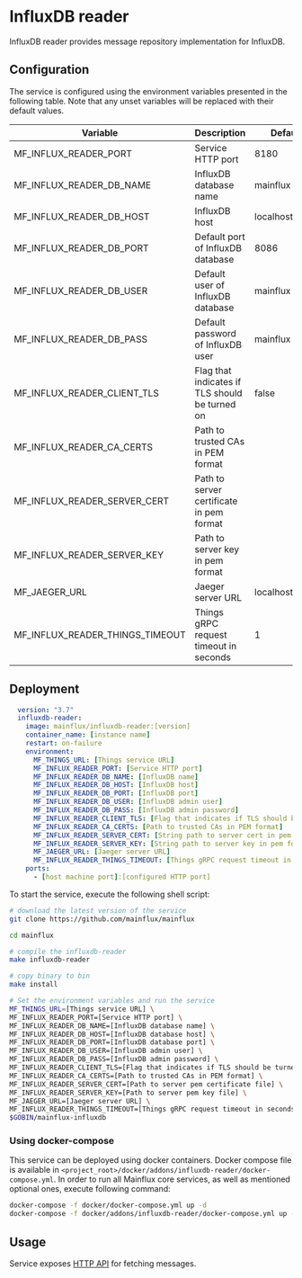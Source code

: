 # InfluxDB reader

InfluxDB reader provides message repository implementation for InfluxDB.

## Configuration

The service is configured using the environment variables presented in the
following table. Note that any unset variables will be replaced with their
default values.

| Variable                        | Description                                    | Default        |
|---------------------------------|------------------------------------------------|----------------|
| MF_INFLUX_READER_PORT           | Service HTTP port                              | 8180           |
| MF_INFLUX_READER_DB_NAME        | InfluxDB database name                         | mainflux       |
| MF_INFLUX_READER_DB_HOST        | InfluxDB host                                  | localhost      |
| MF_INFLUX_READER_DB_PORT        | Default port of InfluxDB database              | 8086           |
| MF_INFLUX_READER_DB_USER        | Default user of InfluxDB database              | mainflux       |
| MF_INFLUX_READER_DB_PASS        | Default password of InfluxDB user              | mainflux       |
| MF_INFLUX_READER_CLIENT_TLS     | Flag that indicates if TLS should be turned on | false          |
| MF_INFLUX_READER_CA_CERTS       | Path to trusted CAs in PEM format              |                |
| MF_INFLUX_READER_SERVER_CERT    | Path to server certificate in pem format       |                |
| MF_INFLUX_READER_SERVER_KEY     | Path to server key in pem format               |                |
| MF_JAEGER_URL                   | Jaeger server URL                              | localhost:6831 |
| MF_INFLUX_READER_THINGS_TIMEOUT | Things gRPC request timeout in seconds         | 1              |

## Deployment

```yaml
  version: "3.7"
  influxdb-reader:
    image: mainflux/influxdb-reader:[version]
    container_name: [instance name]
    restart: on-failure
    environment:
      MF_THINGS_URL: [Things service URL]
      MF_INFLUX_READER_PORT: [Service HTTP port]
      MF_INFLUX_READER_DB_NAME: [InfluxDB name]
      MF_INFLUX_READER_DB_HOST: [InfluxDB host]
      MF_INFLUX_READER_DB_PORT: [InfluxDB port]
      MF_INFLUX_READER_DB_USER: [InfluxDB admin user]
      MF_INFLUX_READER_DB_PASS: [InfluxDB admin password]
      MF_INFLUX_READER_CLIENT_TLS: [Flag that indicates if TLS should be turned on]
      MF_INFLUX_READER_CA_CERTS: [Path to trusted CAs in PEM format]
      MF_INFLUX_READER_SERVER_CERT: [String path to server cert in pem format]
      MF_INFLUX_READER_SERVER_KEY: [String path to server key in pem format]
      MF_JAEGER_URL: [Jaeger server URL]
      MF_INFLUX_READER_THINGS_TIMEOUT: [Things gRPC request timeout in seconds]
    ports:
      - [host machine port]:[configured HTTP port]
```

To start the service, execute the following shell script:

```bash
# download the latest version of the service
git clone https://github.com/mainflux/mainflux

cd mainflux

# compile the influxdb-reader
make influxdb-reader

# copy binary to bin
make install

# Set the environment variables and run the service
MF_THINGS_URL=[Things service URL] \
MF_INFLUX_READER_PORT=[Service HTTP port] \
MF_INFLUX_READER_DB_NAME=[InfluxDB database name] \
MF_INFLUX_READER_DB_HOST=[InfluxDB database host] \
MF_INFLUX_READER_DB_PORT=[InfluxDB database port] \
MF_INFLUX_READER_DB_USER=[InfluxDB admin user] \
MF_INFLUX_READER_DB_PASS=[InfluxDB admin password] \
MF_INFLUX_READER_CLIENT_TLS=[Flag that indicates if TLS should be turned on] \
MF_INFLUX_READER_CA_CERTS=[Path to trusted CAs in PEM format] \
MF_INFLUX_READER_SERVER_CERT=[Path to server pem certificate file] \
MF_INFLUX_READER_SERVER_KEY=[Path to server pem key file] \
MF_JAEGER_URL=[Jaeger server URL] \
MF_INFLUX_READER_THINGS_TIMEOUT=[Things gRPC request timeout in seconds] \
$GOBIN/mainflux-influxdb

```

### Using docker-compose

This service can be deployed using docker containers. Docker compose file is
available in `<project_root>/docker/addons/influxdb-reader/docker-compose.yml`.
In order to run all Mainflux core services, as well as mentioned optional ones,
execute following command:

```bash
docker-compose -f docker/docker-compose.yml up -d
docker-compose -f docker/addons/influxdb-reader/docker-compose.yml up -d
```

## Usage

Service exposes [HTTP API][doc] for fetching messages.

[doc]: ../swagger.yml
